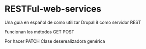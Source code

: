 # RESTFul-web-services
Una guía en español de como utilizar Drupal 8 como servidor REST


Funcionan los métodos
GET
POST

Por hacer
PATCH
Clase deserealizadora genérica
